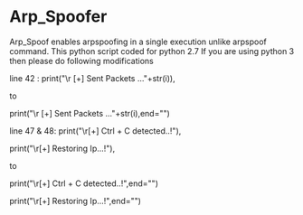 # Arp_Spoofer

Arp_Spoof enables arpspoofing in a single execution unlike arpspoof command.
This python script coded for python 2.7 
If you are using python 3 then please do following modifications

line 42 :
print("\r [+] Sent Packets ..."+str(i)), 

to

print("\r [+] Sent Packets ..."+str(i),end="")


line 47 & 48:
print("\r[+] Ctrl + C detected..!"), 

print("\r[+] Restoring Ip...!"), 

to

print("\r[+] Ctrl + C detected..!",end="")

print("\r[+] Restoring Ip...!",end="")
